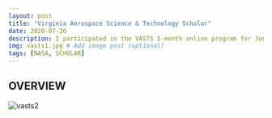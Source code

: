```yaml
---
layout: post
title: "Virginia Aerospace Science & Technology Scholar"
date: 2020-07-26
description: I participated in the VASTS 5-month online program for Juniors & Seniors.  Based on performance, I was selected to attend a seven-day residential summer academy at NASA Langley Research Center in Hampton, Va., where students are immersed in NASA-related research through interaction with scientists, engineers and technologists.  # Add post description (optional)
img: vasts1.jpg # Add image post (optional)
tags: [NASA, SCHOLAR]
---
```


## OVERVIEW

![vasts2](http://natgrrl.github.io/assets/img/vasts2.jpg)



